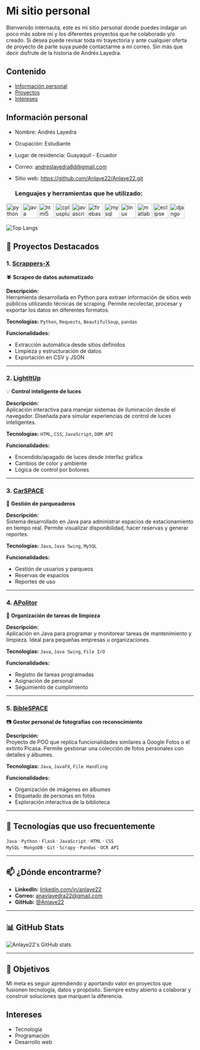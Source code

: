 # Mi sitio personal
Bienvenido internauta, este es mi sitio personal donde puedes indagar un poco más sobre mí y los diferentes proyectos que he colaborado y/o creado. Si desea puede revisar toda mi trayectoria y ante cualquier oferta de proyecto de parte suya puede contactarme a mi correo. Sin más que decir disfrute de la historia de Andrés Layedra.

## Contenido
* [Información personal](#información-personal)
* [Proyectos](#proyectos)
* [Intereses](#intereses)
  
## Información personal
* Nombre: Andrés Layedra
* Ocupación: Estudiante
* Lugar de residencia: Guayaquil - Ecuador
* Correo: andreslayedra8d@gmail.com
* Sitio web: https://github.com/Anlaye22/Anlaye22.git

  ### Lenguajes y herramientas que he utilizado:

<p align="left">
  <img src="https://cdn.jsdelivr.net/gh/devicons/devicon/icons/python/python-original.svg" alt="python" width="40" height="40"/>
  <img src="https://cdn.jsdelivr.net/gh/devicons/devicon/icons/java/java-original.svg" alt="java" width="40" height="40"/>
  <img src="https://cdn.jsdelivr.net/gh/devicons/devicon/icons/html5/html5-original.svg" alt="html5" width="40" height="40"/>
  <img src="https://cdn.jsdelivr.net/gh/devicons/devicon/icons/cplusplus/cplusplus-original.svg" alt="cplusplus" width="40" height="40"/>
  <img src="https://cdn.jsdelivr.net/gh/devicons/devicon/icons/javascript/javascript-original.svg" alt="javascript" width="40" height="40"/>
  <img src="https://cdn.jsdelivr.net/gh/devicons/devicon/icons/firebase/firebase-plain.svg" alt="firebase" width="40" height="40"/>
  <img src="https://cdn.jsdelivr.net/gh/devicons/devicon/icons/mysql/mysql-original.svg" alt="mysql" width="40" height="40"/>  
  <img src="https://cdn.jsdelivr.net/gh/devicons/devicon/icons/linux/linux-original.svg" alt="linux" width="40" height="40"/>
  <img src="https://cdn.jsdelivr.net/gh/devicons/devicon/icons/matlab/matlab-original.svg" alt="matlab" width="40" height="40"/>
  <img src="https://cdn.jsdelivr.net/gh/devicons/devicon/icons/eclipse/eclipse-original.svg" alt="eclipse" width="40" height="40"/>
  <img src="https://cdn.jsdelivr.net/gh/devicons/devicon/icons/django/django-original.svg" alt="django" width="40" height="40"/>

</p>

![Top Langs](https://github-readme-stats.vercel.app/api/top-langs/?username=Anlaye22&layout=compact&theme=tokyonight)

## 📂 Proyectos Destacados

### 1. [Scrappers-X](https://github.com/Anlaye22/Scrappers-X)
🕷️ **Scrapeo de datos automatizado**

**Descripción:**  
Herramienta desarrollada en Python para extraer información de sitios web públicos utilizando técnicas de scraping. Permite recolectar, procesar y exportar los datos en diferentes formatos.

**Tecnologías:** `Python`, `Requests`, `BeautifulSoup`, `pandas`

**Funcionalidades:**
- Extracción automática desde sitios definidos
- Limpieza y estructuración de datos
- Exportación en CSV y JSON

---

### 2. [LightItUp](https://github.com/FabricioLayedra/lightitup)
💡 **Control inteligente de luces**

**Descripción:**  
Aplicación interactiva para manejar sistemas de iluminación desde el navegador. Diseñada para simular experiencias de control de luces inteligentes.

**Tecnologías:** `HTML`, `CSS`, `JavaScript`, `DOM API`

**Funcionalidades:**
- Encendido/apagado de luces desde interfaz gráfica
- Cambios de color y ambiente
- Lógica de control por botones

---

### 3. [CarSPACE](https://github.com/m-alvaradox/CarSPACE)
🚗 **Gestión de parqueaderos**

**Descripción:**  
Sistema desarrollado en Java para administrar espacios de estacionamiento en tiempo real. Permite visualizar disponibilidad, hacer reservas y generar reportes.

**Tecnologías:** `Java`, `Java Swing`, `MySQL`

**Funcionalidades:**
- Gestión de usuarios y parqueos
- Reservas de espacios
- Reportes de uso

---

### 4. [APolitor](https://github.com/m-alvaradox/APolitor)
🧹 **Organización de tareas de limpieza**

**Descripción:**  
Aplicación en Java para programar y monitorear tareas de mantenimiento y limpieza. Ideal para pequeñas empresas u organizaciones.

**Tecnologías:** `Java`, `Java Swing`, `File I/O`

**Funcionalidades:**
- Registro de tareas programadas
- Asignación de personal
- Seguimiento de cumplimiento

---

### 5. [BibleSPACE](https://github.com/m-alvaradox/BibleSPACE)
📷 **Gestor personal de fotografías con reconocimiento**

**Descripción:**  
Proyecto de POO que replica funcionalidades similares a Google Fotos o el extinto Picasa. Permite gestionar una colección de fotos personales con detalles y álbumes.

**Tecnologías:** `Java`, `JavaFX`, `File Handling`

**Funcionalidades:**
- Organización de imágenes en álbumes
- Etiquetado de personas en fotos
- Exploración interactiva de la biblioteca

---

## 🧰 Tecnologías que uso frecuentemente

`Java` · `Python` · `Flask` · `JavaScript` · `HTML` · `CSS`  
`MySQL` · `MongoDB` · `Git` · `Scrapy` · `Pandas` · `OCR API`

---

## 📫 ¿Dónde encontrarme?

- **LinkedIn:** [linkedin.com/in/anlaye22](https://linkedin.com/in/anlaye22)
- **Correo:** anaylayedra22@gmail.com
- **GitHub:** [@Anlaye22](https://github.com/Anlaye22)

---

## 📊 GitHub Stats

![Anlaye22's GitHub stats](https://github-readme-stats.vercel.app/api?username=Anlaye22&show_icons=true&theme=react)

---

## 🎯 Objetivos

Mi meta es seguir aprendiendo y aportando valor en proyectos que fusionen tecnología, datos y propósito. Siempre estoy abierto a colaborar y construir soluciones que marquen la diferencia.

## Intereses
* Tecnología
* Programación
* Desarrollo web

